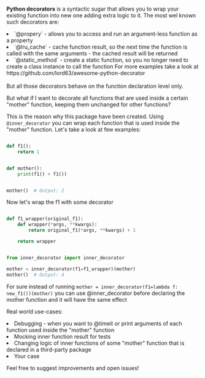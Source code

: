 <b>Python decorators</b> is a syntactic sugar that allows you to wrap your existing function into new one adding extra
logic to it.
The most wel known such decorators are:
<li>`@propery` - allows you to access and run an argument-less function as a property
<li>`@lru_cache` - cache function result, so the next time the function is called with the same arguments - the cached result will be returned
<li>`@static_method` - create a static function, so you no longer need to create a class instance to call the function
For more examples take a look at https://github.com/lord63/awesome-python-decorator
<br><br>
But all those decorators behave on the function declaration level only. 

But what if I want to decorate all functions that are used inside a certain "mother" function, keeping them unchanged
for other functions?

This is the reason why this package have been created.
Using `@inner_decorator` you can wrap each function that is used inside the "mother" function. Let's take a look at few
examples:

```python

def f1():
    return 1


def mother():
    print(f1() + f1())


mother()  # Output: 2
```

Now let's wrap the f1 with some decorator

```python

def f1_wrapper(original_f1):
    def wrapper(*args, **kwargs):
        return original_f1(*args, **kwargs) + 1

    return wrapper


from inner_decorator import inner_decorator

mother = inner_decorator(f1=f1_wrapper)(mother)
mother()  # Output: 4
```

For sure instead of running `mother = inner_decorator(f1=lambda f: new_f1())(mother)` you can use @inner_decorator
before declaring the mother function and it will have the same effect

Real world use-cases:
<li> Debugging - when you want to @timeit or print arguments of each function used inside the "mother" function
<li> Mocking inner function result for tests
<li> Changing logic of inner functions of some "mother" function that is declared in a third-party package
<li> Your case

Feel free to suggest improvements and open issues!